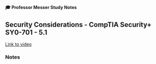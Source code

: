 #### 🎓 Professor Messer Study Notes

##  Security Considerations - CompTIA Security+ SY0-701 - 5.1

[Link to video](https://youtu.be/4tGFraaP48Q?si=vPEHYyU8-9mYZ0GJ)

### Notes


